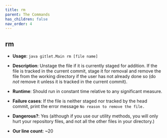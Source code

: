 ```yaml
---
title: rm
parent: The Commands
has_children: false
nav_order: 4
---
```


## rm

- __Usage__: `java gitlet.Main rm [file name]`

- __Description__: Unstage the file if it is currently staged for addition.
  If the file is tracked in the current commit, stage it for removal and
  remove the file from the working directory if the user has not already
  done so (do _not_ remove it unless
  it is tracked in the current commit).

- __Runtime__: Should run in constant time relative to any significant measure.

- __Failure cases__: If the file is neither staged nor tracked by the
  head commit, print the error message `No reason to remove the file.`

- __Dangerous?__: Yes (although if you use our utility methods, you will only
  hurt your repository files, and not all the other files in your
  directory.)

- __Our line count__: ~20

